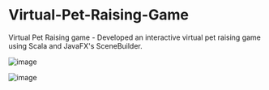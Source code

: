 # Virtual-Pet-Raising-Game
Virtual Pet Raising game - Developed an interactive virtual pet raising game using Scala and JavaFX's SceneBuilder.

![image](https://github.com/srakkk/Virtual-Pet-Raising-Game/assets/113534068/8e76e4f5-ba18-483b-974e-564427f88b55)

![image](https://github.com/srakkk/Virtual-Pet-Raising-Game/assets/113534068/9c5110a4-22c6-4d33-9627-24dedb559181)
